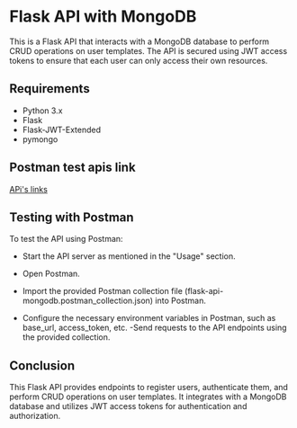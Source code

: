 
# Flask API with MongoDB

This is a Flask API that interacts with a MongoDB database to perform CRUD operations on user templates. The API is secured using JWT access tokens to ensure that each user can only access their own resources.

## Requirements

- Python 3.x
- Flask
- Flask-JWT-Extended
- pymongo


## Postman test apis link

[APi's links](https://api.postman.com/collections/28546968-4e2b8880-d940-43e4-a04c-cbf7f32844f6?access_key=PMAT-01H5EKKPEP49Y803WNX4WEBXYK)


## Testing with Postman

To test the API using Postman:

- Start the API server as mentioned in the "Usage" section.

- Open Postman.
- Import the provided Postman collection file (flask-api-mongodb.postman_collection.json) into Postman.
- Configure the necessary environment variables in Postman, such as base_url, access_token, etc.
-Send requests to the API endpoints using the provided collection.

## Conclusion

This Flask API provides endpoints to register users, authenticate them, and perform CRUD operations on user templates. It integrates with a MongoDB database and utilizes JWT access tokens for authentication and authorization.
